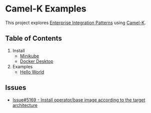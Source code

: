 # Camel-K Examples

This project explores [Enterprise Integration Patterns](https://camel.apache.org/components/4.0.x/eips/enterprise-integration-patterns.html) 
using [Camel-K](https://camel.apache.org/camel-k).

## Table of Contents

1. Install
    - [Minikube](./docs/install/minikube.md)
    - [Docker Desktop](./docs/install/docker-desktop.md)
2. Examples
   - [Hello World](./docs/examples/001_hello_world/README.md)

## Issues

* [Issue#5169 - Install operator/base image according to the target architecture](https://github.com/apache/camel-k/issues/5169)
